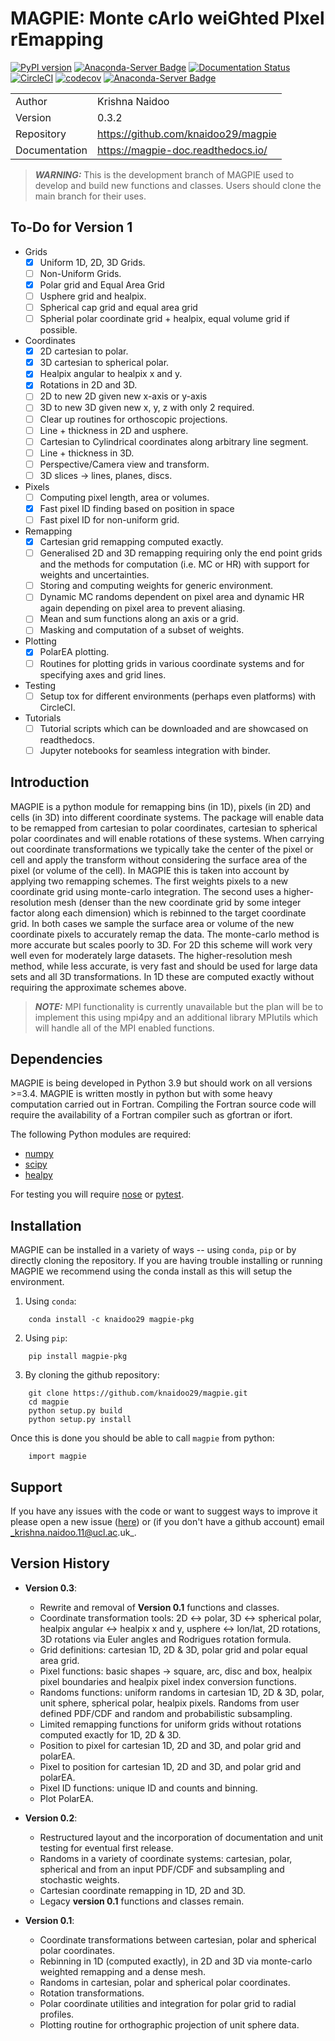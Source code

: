 # MAGPIE: Monte cArlo weiGhted PIxel rEmapping

[![PyPI version](https://badge.fury.io/py/magpie-pkg.svg)](https://badge.fury.io/py/magpie-pkg)
[![Anaconda-Server Badge](https://anaconda.org/knaidoo29/magpie-pkg/badges/version.svg)](https://anaconda.org/knaidoo29/magpie-pkg)
[![Documentation Status](https://readthedocs.org/projects/magpie-doc/badge/?version=latest)](https://magpie-doc.readthedocs.io/en/latest/?badge=latest)
[![CircleCI](https://circleci.com/gh/knaidoo29/magpie/tree/master.svg?style=svg)](https://circleci.com/gh/knaidoo29/magpie/tree/master)
[![codecov](https://codecov.io/gh/knaidoo29/magpie/branch/development/graph/badge.svg?token=P7H8FAJT43)](https://codecov.io/gh/knaidoo29/magpie)
[![Anaconda-Server Badge](https://anaconda.org/knaidoo29/magpie-pkg/badges/license.svg)](https://anaconda.org/knaidoo29/magpie-pkg)

|               |                                       |
|---------------|---------------------------------------|
| Author        | Krishna Naidoo                        |          
| Version       | 0.3.2                                 |
| Repository    | https://github.com/knaidoo29/magpie   |
| Documentation | https://magpie-doc.readthedocs.io/    |

> **_WARNING:_** This is the development branch of MAGPIE used to develop and build new functions and classes. Users should clone the main branch for their uses.

## To-Do for **Version 1**

* Grids
  - [x] Uniform 1D, 2D, 3D Grids.
  - [ ] Non-Uniform Grids.
  - [x] Polar grid and Equal Area Grid
  - [ ] Usphere grid and healpix.
  - [ ] Spherical cap grid and equal area grid
  - [ ] Spherial polar coordinate grid + healpix, equal volume grid if possible.
* Coordinates
  - [x] 2D cartesian to polar.
  - [x] 3D cartesian to spherical polar.
  - [x] Healpix angular to healpix x and y.
  - [x] Rotations in 2D and 3D.
  - [ ] 2D to new 2D given new x-axis or y-axis
  - [ ] 3D to new 3D given new x, y, z with only 2 required.
  - [ ] Clear up routines for orthoscopic projections.
  - [ ] Line + thickness in 2D and usphere.
  - [ ] Cartesian to Cylindrical coordinates along arbitrary line segment.
  - [ ] Line + thickness in 3D.
  - [ ] Perspective/Camera view and transform.
  - [ ] 3D slices -> lines, planes, discs.
* Pixels
  - [ ] Computing pixel length, area or volumes.
  - [x] Fast pixel ID finding based on position in space
  - [ ] Fast pixel ID for non-uniform grid.
* Remapping
  - [X] Cartesian grid remapping computed exactly.
  - [ ] Generalised 2D and 3D remapping requiring only the end point grids and the methods for computation (i.e. MC or HR) with support for weights and uncertainties.
  - [ ] Storing and computing weights for generic environment.
  - [ ] Dynamic MC randoms dependent on pixel area and dynamic HR again depending on pixel area to prevent aliasing.
  - [ ] Mean and sum functions along an axis or a grid.
  - [ ] Masking and computation of a subset of weights.
* Plotting
  - [x] PolarEA plotting.
  - [ ] Routines for plotting grids in various coordinate systems and for specifying axes and grid lines.
* Testing
  - [ ] Setup tox for different environments (perhaps even platforms) with CircleCI.
* Tutorials
  - [ ] Tutorial scripts which can be downloaded and are showcased on readthedocs.
  - [ ] Jupyter notebooks for seamless integration with binder.

## Introduction

MAGPIE is a python module for remapping bins (in 1D), pixels (in 2D) and cells (in 3D) into different coordinate systems. The package will enable data to be remapped from cartesian to polar coordinates, cartesian to spherical polar coordinates and will enable rotations of these systems. When carrying out coordinate transformations we typically take the center of the pixel or cell and apply the transform without considering the surface area of the pixel (or volume of the cell). In MAGPIE this is taken into account by applying two remapping schemes. The first weights pixels to a new coordinate grid using monte-carlo integration. The second uses a higher-resolution mesh (denser than the new coordinate grid by some integer factor along each dimension) which is rebinned to the target coordinate grid. In both cases we sample the surface area or volume of the new coordinate pixels to accurately remap the data. The monte-carlo method is more accurate but scales poorly to 3D. For 2D this scheme will work very well even for moderately large datasets. The higher-resolution mesh method, while less accurate, is very fast and should be used for large data sets and all 3D transformations. In 1D these are computed exactly without requiring the approximate schemes above.

> **_NOTE:_**  MPI functionality is currently unavailable but the plan will be to implement this using mpi4py and an additional library MPIutils which will handle all of the MPI enabled functions.

## Dependencies

MAGPIE is being developed in Python 3.9 but should work on all versions >=3.4. MAGPIE is written mostly in python but with some heavy computation carried out in Fortran. Compiling the Fortran source code will require the availability of a Fortran compiler such as gfortran or ifort.

The following Python modules are required:

* [numpy](http://www.numpy.org/)
* [scipy](https://scipy.org/)
* [healpy](https://healpy.readthedocs.io/)

For testing you will require [nose](https://nose.readthedocs.io/en/latest/) or [pytest](http://pytest.org/en/latest/).


## Installation

MAGPIE can be installed in a variety of ways -- using `conda`, `pip` or by directly cloning the repository. If you are having trouble installing or running MAGPIE we recommend using the conda install as this will setup the environment.

1. Using `conda`:

  ```
      conda install -c knaidoo29 magpie-pkg
  ```

2. Using `pip`:

  ```
      pip install magpie-pkg
  ```

3. By cloning the github repository:

  ```
      git clone https://github.com/knaidoo29/magpie.git
      cd magpie
      python setup.py build
      python setup.py install
  ```

Once this is done you should be able to call `magpie` from python:

```
    import magpie
```

## Support

If you have any issues with the code or want to suggest ways to improve it please open a new issue ([here](https://github.com/knaidoo29/magpie/issues)) or (if you don't have a github account) email _krishna.naidoo.11@ucl.ac.uk_.

## Version History

* **Version 0.3**:
    * Rewrite and removal of **Version 0.1** functions and classes.
    * Coordinate transformation tools: 2D <-> polar, 3D <-> spherical polar, healpix angular <-> healpix x and y, usphere <-> lon/lat, 2D rotations, 3D rotations via Euler angles and Rodrigues rotation formula.
    * Grid definitions: cartesian 1D, 2D & 3D, polar grid and polar equal area grid.
    * Pixel functions: basic shapes -> square, arc, disc and box, healpix pixel boundaries and healpix pixel index conversion functions.
    * Randoms functions: uniform randoms in cartesian 1D, 2D & 3D, polar, unit sphere, spherical polar, healpix pixels. Randoms from user defined PDF/CDF and random and probabilistic subsampling.
    * Limited remapping functions for uniform grids without rotations computed exactly for 1D, 2D & 3D.
    * Position to pixel for cartesian 1D, 2D and 3D, and polar grid and polarEA.
    * Pixel to position for cartesian 1D, 2D and 3D, and polar grid and polarEA.
    * Pixel ID functions: unique ID and counts and binning.
    * Plot PolarEA.
    
* **Version 0.2**:
    * Restructured layout and the incorporation of documentation and unit testing for eventual first release.
    * Randoms in a variety of coordinate systems: cartesian, polar, spherical and from an input PDF/CDF and subsampling and stochastic weights.
    * Cartesian coordinate remapping in 1D, 2D and 3D.
    * Legacy **version 0.1** functions and classes remain.

* **Version 0.1**:
    * Coordinate transformations between cartesian, polar and spherical polar coordinates.
    * Rebinning in 1D (computed exactly), in 2D and 3D via monte-carlo weighted remapping and a dense mesh.
    * Randoms in cartesian, polar and spherical polar coordinates.
    * Rotation transformations.
    * Polar coordinate utilities and integration for polar grid to radial profiles.
    * Plotting routine for orthographic projection of unit sphere data.

